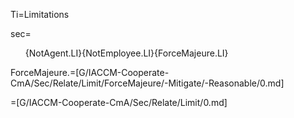 Ti=Limitations

sec=<ol>{NotAgent.LI}{NotEmployee.LI}{ForceMajeure.LI}</ol>

ForceMajeure.=[G/IACCM-Cooperate-CmA/Sec/Relate/Limit/ForceMajeure/-Mitigate/-Reasonable/0.md]

=[G/IACCM-Cooperate-CmA/Sec/Relate/Limit/0.md]